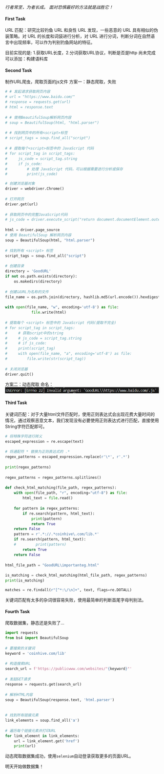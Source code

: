 *行者常至，为者长成。*
*面对恐惧最好的方法就是战胜它！*

#### First Task
URL 匹配：研究比较钓鱼 URL 和良性 URL 发现，一些恶意的 URL 具有相似的伪装策略。对 URL 的长度和词袋进行分析，对 URL 进行分词，判断分词在自然语言中出现频率，可以作为判别钓鱼网站的特征。

目前实现的是: 1.获取URL长度，2.分词获取URL协议，判断是否是http
尚未完成可以添加：构建语料库

#### Second Task
制作URL爬虫，爬取页面的js文件
方案一：静态爬取，失败

```python
# # 发起请求获取网页内容
# url = "https://www.baidu.com/"
# response = requests.get(url)
# html = response.text

# # 使用BeautifulSoup解析网页内容
# soup = BeautifulSoup(html, "html.parser")

# # 找到网页中的所有<script>标签
# script_tags = soup.find_all("script")

# # 提取每个<script>标签中的 JavaScript 代码
# for script_tag in script_tags:
#     js_code = script_tag.string
#     if js_code:
#         # 处理 JavaScript 代码，可以根据需要进行分析或保存
#         print(js_code)
```

```python
# 创建浏览器对象
driver = webdriver.Chrome()

# 打开网页
driver.get(url)

# 获取网页中的完整JavaScript代码
# js_code = driver.execute_script("return document.documentElement.outerHTML")

html = driver.page_source
# 使用 BeautifulSoup 解析网页内容
soup = BeautifulSoup(html, "html.parser")

# 找到所有 <script> 标签
script_tags = soup.find_all("script")

# 创建目录
directory = 'GoodURL'
if not os.path.exists(directory):
    os.makedirs(directory)

# 创建以URL为名称的文件
file_name = os.path.join(directory, hashlib.md5(url.encode()).hexdigest() + ".html")

with open(file_name, "w", encoding='utf-8') as file:
            file.write(html)

# 提取每个 <script> 标签中的 JavaScript 代码(提取不完全)
# for script_tag in script_tags:
#     # 获取script中的string
#     # js_code = script_tag.string
#     # if js_code:
#     print(script_tag)
#     with open(file_name, "a", encoding='utf-8') as file:
#         file.write(str(script_tag))

# 关闭浏览器
driver.quit()
```

方案二：动态爬取
命名：
![picture 1](images/4f5c9bdf893c037ad9fc3a7fce5cfcb592ec6535ae465a92a950d1a287492908.png)  


#### Third Task
关键词匹配：对于大量html文件匹配时，使用正则表达式会出现花费大量时间的情况，通过观察恶意文本，我们发现没有必要使用正则表达式进行匹配，直接使用String字符匹配即可。

```python
# 将特殊字符进行转义
escaped_expression = re.escape(text)

# 将通配符 * 替换为正则表达式的 .*
regex_patterns = escaped_expression.replace(r'\*', r'.*')

print(regex_patterns)

regex_patterns = regex_patterns.splitlines()

def check_html_matching(file_path, regex_patterns):
    with open(file_path, "r", encoding="utf-8") as file:
        html_text = file.read()

    for pattern in regex_patterns:
        if re.search(pattern, html_text):
            print(pattern)
            return True
    return False
    pattern = r'.*://.*coinhive\.com/lib.*'
    if re.search(pattern, html_text):
    #         print(pattern)
        return True
    return False

html_file_path = "GoodURL\importanteg.html"

is_matching = check_html_matching(html_file_path, regex_patterns)
print(is_matching)
```

```python
matches = re.findall(r"[^*:\/\n]+", text, flags=re.DOTALL)
```

关键词匹配有太多的杂词很容易失败，使用最简单的判断首尾字母判别法。

#### Fourth Task
爬取数据集，静态还是失败了...
```python
import requests
from bs4 import BeautifulSoup

# 要搜索的关键词
keyword = 'coinhive.com/lib'

# 构造搜索URL
search_url = f'https://publicwww.com/websites/"{keyword}"'

# 发起GET请求
response = requests.get(search_url)

# 解析HTML内容
soup = BeautifulSoup(response.text, 'html.parser')


# 找到所有链接元素
link_elements = soup.find_all('a')

# 遍历每个链接元素并打印URL
for link_element in link_elements:
    url = link_element.get('href')
    print(url)
```

动态爬取数据集成功，使用`selenium`自动登录获取更多的页面URL。

明天开始做数据集！